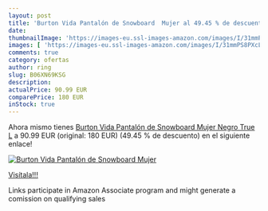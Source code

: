 ```yaml
---
layout: post
title: 'Burton Vida Pantalón de Snowboard  Mujer al 49.45 % de descuento'
date: 
thumbnailImage: 'https://images-eu.ssl-images-amazon.com/images/I/31mmPS8PXcL._SL200_.jpg'
images: [ 'https://images-eu.ssl-images-amazon.com/images/I/31mmPS8PXcL._SL200_.jpg' ]
comments: true
category: ofertas
author: ring
slug: B06XN69KSG
description:
actualPrice: 90.99 EUR
comparePrice: 180 EUR
inStock: true
---
```


Ahora mismo tienes [Burton Vida Pantalón de Snowboard  Mujer  Negro  True   L](https://www.amazon.es/dp/B06XN69KSG/?tag=tolees-21) a 90.99 EUR (original: 180 EUR) (49.45 %  de descuento) en el siguiente enlace!

[![Burton Vida Pantalón de Snowboard  Mujer](https://images-eu.ssl-images-amazon.com/images/I/31mmPS8PXcL._SL200_.jpg)](https://www.amazon.es/dp/B06XN69KSG/?tag=tolees-21)

[Visítala!!!](https://www.amazon.es/dp/B06XN69KSG/?tag=tolees-21)

Links participate in Amazon Associate program and might generate a comission on qualifying sales
